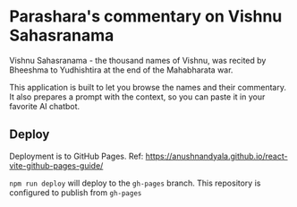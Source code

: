 # Parashara's commentary on Vishnu Sahasranama

Vishnu Sahasranama - the thousand names of Vishnu, was recited by Bheeshma to Yudhishtira at the end of the Mahabharata war.

This application is built to let you browse the names and their commentary. It also prepares a prompt with the context, so you can paste it in your favorite AI chatbot.

## Deploy

Deployment is to GitHub Pages.
Ref: https://anushnandyala.github.io/react-vite-github-pages-guide/

`npm run deploy` will deploy to the `gh-pages` branch.
This repository is configured to publish from `gh-pages`

